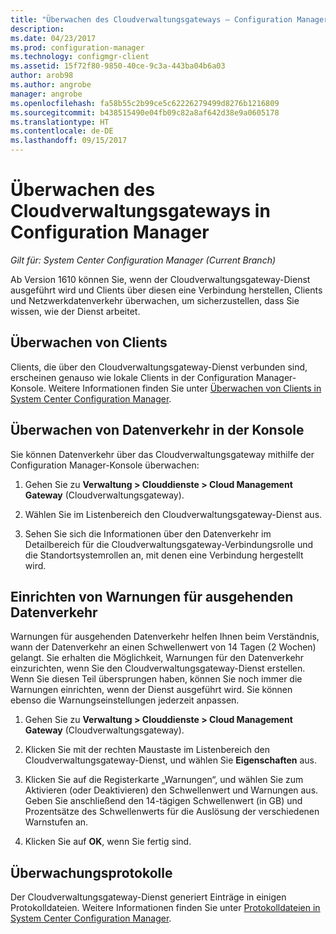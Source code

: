 ```yaml
---
title: "Überwachen des Cloudverwaltungsgateways – Configuration Manager | Microsoft-Dokumentation"
description: 
ms.date: 04/23/2017
ms.prod: configuration-manager
ms.technology: configmgr-client
ms.assetid: 15f72f80-9850-40ce-9c3a-443ba04b6a03
author: arob98
ms.author: angrobe
manager: angrobe
ms.openlocfilehash: fa58b55c2b99ce5c62226279499d8276b1216809
ms.sourcegitcommit: b438515490e04fb09c82a8af642d38e9a0605178
ms.translationtype: HT
ms.contentlocale: de-DE
ms.lasthandoff: 09/15/2017
---
```

# <a name="monitor-cloud-management-gateway-in-configuration-manager"></a>Überwachen des Cloudverwaltungsgateways in Configuration Manager

*Gilt für: System Center Configuration Manager (Current Branch)*

Ab Version 1610 können Sie, wenn der Cloudverwaltungsgateway-Dienst ausgeführt wird und Clients über diesen eine Verbindung herstellen, Clients und Netzwerkdatenverkehr überwachen, um sicherzustellen, dass Sie wissen, wie der Dienst arbeitet.

## <a name="monitor-clients"></a>Überwachen von Clients

Clients, die über den Cloudverwaltungsgateway-Dienst verbunden sind, erscheinen genauso wie lokale Clients in der Configuration Manager-Konsole. Weitere Informationen finden Sie unter [Überwachen von Clients in System Center Configuration Manager](monitor-clients.md).

## <a name="monitor-traffic-in-the-console"></a>Überwachen von Datenverkehr in der Konsole

Sie können Datenverkehr über das Cloudverwaltungsgateway mithilfe der Configuration Manager-Konsole überwachen:

1. Gehen Sie zu **Verwaltung > Clouddienste > Cloud Management Gateway** (Cloudverwaltungsgateway).

2. Wählen Sie im Listenbereich den Cloudverwaltungsgateway-Dienst aus.

3. Sehen Sie sich die Informationen über den Datenverkehr im Detailbereich für die Cloudverwaltungsgateway-Verbindungsrolle und die Standortsystemrollen an, mit denen eine Verbindung hergestellt wird.

## <a name="set-up-outbound-traffic-alerts"></a>Einrichten von Warnungen für ausgehenden Datenverkehr

Warnungen für ausgehenden Datenverkehr helfen Ihnen beim Verständnis, wann der Datenverkehr an einen Schwellenwert von 14 Tagen (2 Wochen) gelangt. Sie erhalten die Möglichkeit, Warnungen für den Datenverkehr einzurichten, wenn Sie den Cloudverwaltungsgateway-Dienst erstellen. Wenn Sie diesen Teil übersprungen haben, können Sie noch immer die Warnungen einrichten, wenn der Dienst ausgeführt wird. Sie können ebenso die Warnungseinstellungen jederzeit anpassen.

1. Gehen Sie zu **Verwaltung > Clouddienste > Cloud Management Gateway** (Cloudverwaltungsgateway).

2. Klicken Sie mit der rechten Maustaste im Listenbereich den Cloudverwaltungsgateway-Dienst, und wählen Sie **Eigenschaften** aus.

3. Klicken Sie auf die Registerkarte „Warnungen“, und wählen Sie zum Aktivieren (oder Deaktivieren) den Schwellenwert und Warnungen aus. Geben Sie anschließend den 14-tägigen Schwellenwert (in GB) und Prozentsätze des Schwellenwerts für die Auslösung der verschiedenen Warnstufen an.

4. Klicken Sie auf **OK**, wenn Sie fertig sind.

## <a name="monitor-logs"></a>Überwachungsprotokolle

Der Cloudverwaltungsgateway-Dienst generiert Einträge in einigen Protokolldateien. Weitere Informationen finden Sie unter [Protokolldateien in System Center Configuration Manager](/sccm/core/plan-design/hierarchy/log-files).
